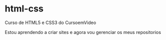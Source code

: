 # html-css
 Curso de HTML5 e CSS3 do CursoemVideo

Estou aprendendo a criar sites e agora vou gerenciar os meus repositorios